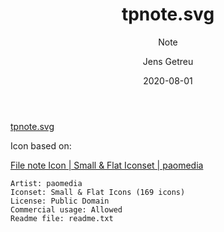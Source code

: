 ﻿---
title:      "tpnote.svg"
subtitle:   "Note"
author:     "Jens Getreu"
date:       "2020-08-01"
lang:       "en_GB.UTF-8"
revision:   "1.0"
---

[tpnote.svg](tpnote.svg)

Icon based on:

[File note Icon | Small & Flat Iconset | paomedia](https://iconarchive.com/show/small-n-flat-icons-by-paomedia/file-note-icon.html)


```
Artist: paomedia
Iconset: Small & Flat Icons (169 icons)
License: Public Domain
Commercial usage: Allowed
Readme file: readme.txt
```
